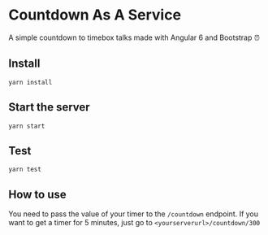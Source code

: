 # Countdown As A Service

A simple countdown to timebox talks made with Angular 6 and Bootstrap ⏰

## Install

    yarn install

## Start the server

    yarn start

## Test

    yarn test

## How to use

You need to pass the value of your timer to the `/countdown` endpoint. If you want to get a timer for 5 minutes, just go to `<yourserverurl>/countdown/300`
